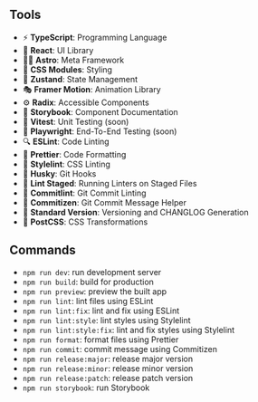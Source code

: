## Tools

- ⚡ **TypeScript**: Programming Language
- 🔨 **React**: UI Library
- 🧑‍🚀 **Astro**: Meta Framework
- 🎨 **CSS Modules**: Styling
- 🐻 **Zustand**: State Management
- 🎭 **Framer Motion**: Animation Library
- ⚙️ **Radix**: Accessible Components
- 📕 **Storybook**: Component Documentation
- 🧪 **Vitest**: Unit Testing (soon)
- 🔭 **Playwright**: End-To-End Testing (soon)
- 🔍 **ESLint**: Code Linting
- 🧹 **Prettier**: Code Formatting
- 🧼 **Stylelint**: CSS Linting
- 🐶 **Husky**: Git Hooks
- 📝 **Lint Staged**: Running Linters on Staged Files
- 🧽 **Commitlint**: Git Commit Linting
- 🧭 **Commitizen**: Git Commit Message Helper
- 📓 **Standard Version**: Versioning and CHANGLOG Generation
- 🧰 **PostCSS**: CSS Transformations

## Commands

- `npm run dev`: run development server
- `npm run build`: build for production
- `npm run preview`: preview the built app
- `npm run lint`: lint files using ESLint
- `npm run lint:fix`: lint and fix using ESLint
- `npm run lint:style`: lint styles using Stylelint
- `npm run lint:style:fix`: lint and fix styles using Stylelint
- `npm run format`: format files using Prettier
- `npm run commit`: commit message using Commitizen
- `npm run release:major`: release major version
- `npm run release:minor`: release minor version
- `npm run release:patch`: release patch version
- `npm run storybook`: run Storybook
